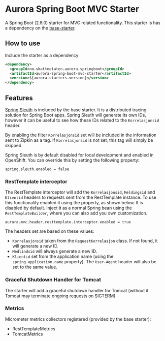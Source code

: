 # Aurora Spring Boot MVC Starter

A Spring Boot (2.6.0) starter for MVC related functionality.
This starter is has a dependency on the [base-starter](https://github.com/Skatteetaten/aurora-spring-boot-base-starter).

## How to use
Include the starter as a dependency

```xml
<dependency>
  <groupId>no.skatteetaten.aurora.springboot</groupId>
  <artifactId>aurora-spring-boot-mvc-starter</artifactId>
  <version>${aurora.starters.version}</version>
</dependency>
```

## Features

[Spring Sleuth](https://spring.io/projects/spring-cloud-sleuth) is included by the base starter.
It is a distributed tracing solution for Spring Boot apps. Spring Sleuth will generate its own IDs, however it can be useful to see how these IDs related to the `Korrelasjonsid` header.

By enabling the filter `Korrelasjonsid` set will be included in the information sent to Zipkin as a tag.
If `Korrelasjonsid` is not set, this tag will simply be skipped.

Spring Sleuth is by default disabled for local development and enabled in OpenShift.
You can override this by setting the following property:

```properties
spring.sleuth.enabled = false
```

### RestTemplate interceptor

The RestTemplate interceptor will add the `Korrelasjonsid`, `Meldingsid` and `Klientid` headers to requests sent from the RestTemplate instance.
To use this functionality enabled it using the property, as shown below. It is disabled by default.
Inject it as a normal Spring bean using the `RestTemplateBuilder`, where you can also add you own customization.

```properties
aurora.mvc.header.resttemplate.interceptor.enabled = true
```

The headers set are based on these values:
- `Korrelasjonsid` taken from the `RequestKorrelasjon` class. If not found, it will generate a new ID.
- `Medlindsid` will always generate a new ID.
- `Klientid` set from the application name (using the `spring.application.name` property). The `User-Agent` header will also be set to the same value.


### Graceful Shutdown Handler for Tomcat

The starter will add a graceful shutdown handler for Tomcat (without it Tomcat may terminate ongoing requests on SIGTERM)

### Metrics

Micrometer metrics collectors registered (provided by the base starter):
* RestTemplateMetrics
* TomcatMetrics


